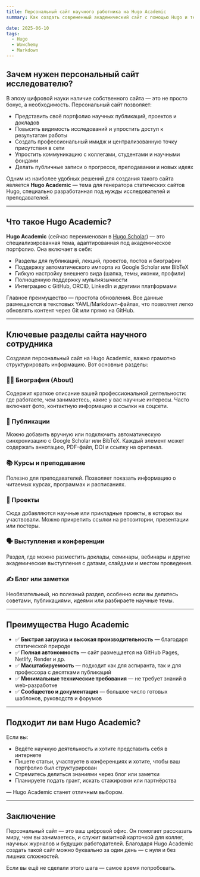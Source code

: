 ```yaml
---
title: Персональный сайт научного работника на Hugo Academic
summary: Как создать современный академический сайт с помощью Hugo и темы Academic — пошаговое руководство для исследователей, аспирантов и преподавателей.

date: 2025-06-10
tags:
  - Hugo
  - Wowchemy
  - Markdown
---
```


## Зачем нужен персональный сайт исследователю?

В эпоху цифровой науки наличие собственного сайта — это не просто бонус, а необходимость. Персональный сайт позволяет:

- Представить своё портфолио научных публикаций, проектов и докладов
- Повысить видимость исследований и упростить доступ к результатам работы
- Создать профессиональный имидж и централизованную точку присутствия в сети
- Упростить коммуникацию с коллегами, студентами и научными фондами
- Делать публичные записи о прогрессе, преподавании и новых идеях

Одним из наиболее удобных решений для создания такого сайта является **Hugo Academic** — тема для генератора статических сайтов Hugo, специально разработанная под нужды исследователей и преподавателей.

---

## Что такое Hugo Academic?

**Hugo Academic** (сейчас переименован в [Hugo Scholar](https://hugoscholar.com)) — это специализированная тема, адаптированная под академическое портфолио. Она включает в себя:

- Разделы для публикаций, лекций, проектов, постов и биографии
- Поддержку автоматического импорта из Google Scholar или BibTeX
- Гибкую настройку внешнего вида (шапка, темы, иконки, профили)
- Полноценную поддержку мультиязычности
- Интеграцию с GitHub, ORCID, LinkedIn и другими платформами

Главное преимущество — простота обновления. Все данные размещаются в текстовых YAML/Markdown-файлах, что позволяет легко обновлять контент через Git или прямо на GitHub.

---

## Ключевые разделы сайта научного сотрудника

Создавая персональный сайт на Hugo Academic, важно грамотно структурировать информацию. Вот основные разделы:

### 🧑‍🎓 Биография (About)

Содержит краткое описание вашей профессиональной деятельности: где работаете, чем занимаетесь, какие у вас научные интересы. Часто включает фото, контактную информацию и ссылки на соцсети.

### 📄 Публикации

Можно добавить вручную или подключить автоматическую синхронизацию с Google Scholar или BibTeX. Каждый элемент может содержать аннотацию, PDF-файл, DOI и ссылку на оригинал.

### 📚 Курсы и преподавание

Полезно для преподавателей. Позволяет показать информацию о читаемых курсах, программах и расписаниях.

### 💼 Проекты

Сюда добавляются научные или прикладные проекты, в которых вы участвовали. Можно прикрепить ссылки на репозитории, презентации или постеры.

### 🗣 Выступления и конференции

Раздел, где можно разместить доклады, семинары, вебинары и другие академические выступления с датами, слайдами и местом проведения.

### ✍️ Блог или заметки

Необязательный, но полезный раздел, особенно если вы делитесь советами, публикациями, идеями или разбираете научные темы.

---

## Преимущества Hugo Academic

- ✅ **Быстрая загрузка и высокая производительность** — благодаря статической природе
- ✅ **Полная автономность** — сайт размещается на GitHub Pages, Netlify, Render и др.
- ✅ **Масштабируемость** — подходит как для аспиранта, так и для профессора с десятками публикаций
- ✅ **Минимальные технические требования** — не требует знаний в web-разработке
- ✅ **Сообщество и документация** — большое число готовых шаблонов, руководств и форумов

---

## Подходит ли вам Hugo Academic?

Если вы:

- Ведёте научную деятельность и хотите представить себя в интернете
- Пишете статьи, участвуете в конференциях и хотите, чтобы ваш портфолио был структурирован
- Стремитесь делиться знаниями через блог или заметки
- Планируете подать грант, искать стажировки или партнёрства

— Hugo Academic станет отличным выбором.

---

## Заключение

Персональный сайт — это ваш цифровой офис. Он помогает рассказать миру, чем вы занимаетесь, и служит визитной карточкой для коллег, научных журналов и будущих работодателей. Благодаря Hugo Academic создать такой сайт можно буквально за один день — с нуля и без лишних сложностей.

Если вы ещё не сделали этого шага — самое время попробовать.
